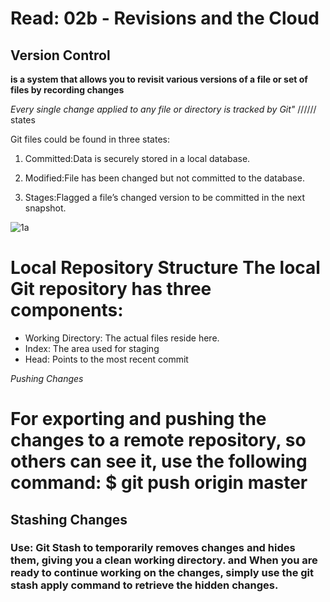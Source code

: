 # Read: 02b - Revisions and the Cloud

## Version Control
 **is a system that allows you to revisit various versions of a file or set of files by recording changes**

*Every single change applied to any file or directory is tracked by Git"*
//////
states

Git files could be found in three states:

1. Committed:Data is securely stored in a local database.

2. Modified:File has been changed but not committed to the database.

3. Stages:Flagged a file’s changed version to be committed in the next snapshot. 

![1a](https://i.morioh.com/2019/11/11/1f265e2d4c43.jpg)



# Local Repository Structure The local Git repository has three components:

* Working Directory: The actual files reside here.
* Index: The area used for staging
* Head: Points to the most recent commit 

*Pushing Changes*

# For exporting and pushing the changes to a remote repository, so others can see it, use the following command: $ git push origin master

## Stashing Changes

### Use: Git Stash to temporarily removes changes and hides them, giving you a clean working directory. and When you are ready to continue working on the changes, simply use the git stash apply command to retrieve the hidden changes.
